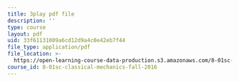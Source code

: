 ```yaml
---
title: 3play pdf file
description: ''
type: course
layout: pdf
uid: 33f61131009a6cd12d9a4c0e42eb7f44
file_type: application/pdf
file_location: >-
  https://open-learning-course-data-production.s3.amazonaws.com/8-01sc-classical-mechanics-fall-2016/33f61131009a6cd12d9a4c0e42eb7f44_ErlP_SBcA1s.pdf
course_id: 8-01sc-classical-mechanics-fall-2016
---
```

